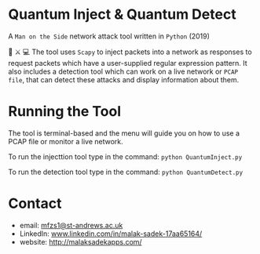 # Quantum Inject & Quantum Detect
A `Man on the Side` network attack tool written in `Python` (2019)

👾 ⚔ 💻  The tool uses `Scapy` to inject packets into a network as responses to request packets which have a user-supplied regular expression pattern. It also includes a detection tool which can work on a live network or `PCAP file`, that can detect these attacks and display information about them.

# Running the Tool
The tool is terminal-based and the menu will guide you on how to use a PCAP file or monitor a live network.

To run the injecttion tool type in the command:
`python QuantumInject.py`

To run the detection tool type in the command:
`python QuantumDetect.py`

# Contact

* email: mfzs1@st-andrews.ac.uk
* LinkedIn: www.linkedin.com/in/malak-sadek-17aa65164/
* website: http://malaksadekapps.com/

